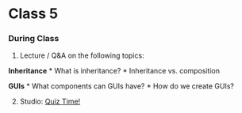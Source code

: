 # Class 5

### During Class

1. Lecture / Q&A on the following topics:

  **Inheritance**
	* What is inheritance?
	* Inheritance vs. composition

  **GUIs**
	* What components can GUIs have?
	* How do we create GUIs?

2. Studio: [Quiz Time!](../../materials/studios/quiz-time)
